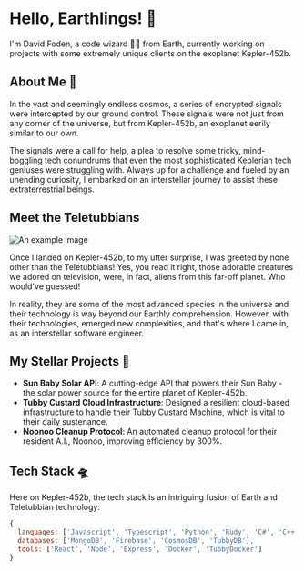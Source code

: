 # Hello, Earthlings! 👋

I'm David Foden, a code wizard 🧙‍♂️ from Earth, currently working on projects with some extremely unique clients on the exoplanet Kepler-452b.

## About Me 🚀

In the vast and seemingly endless cosmos, a series of encrypted signals were intercepted by our ground control. These signals were not just from any corner of the universe, but from Kepler-452b, an exoplanet eerily similar to our own.

The signals were a call for help, a plea to resolve some tricky, mind-boggling tech conundrums that even the most sophisticated Keplerian tech geniuses were struggling with. Always up for a challenge and fueled by an unending curiosity, I embarked on an interstellar journey to assist these extraterrestrial beings.

## Meet the Teletubbians 
![An example image](./empress "Empress Golden LaLa")

Once I landed on Kepler-452b, to my utter surprise, I was greeted by none other than the Teletubbians! Yes, you read it right, those adorable creatures we adored on television, were, in fact, aliens from this far-off planet. Who would've guessed!

In reality, they are some of the most advanced species in the universe and their technology is way beyond our Earthly comprehension. However, with their technologies, emerged new complexities, and that's where I came in, as an interstellar software engineer.

## My Stellar Projects 🌌

- **Sun Baby Solar API**: A cutting-edge API that powers their Sun Baby - the solar power source for the entire planet of Kepler-452b.
- **Tubby Custard Cloud Infrastructure**: Designed a resilient cloud-based infrastructure to handle their Tubby Custard Machine, which is vital to their daily sustenance.
- **Noonoo Cleanup Protocol**: An automated cleanup protocol for their resident A.I., Noonoo, improving efficiency by 300%.

## Tech Stack 🛸

Here on Kepler-452b, the tech stack is an intriguing fusion of Earth and Teletubbian technology:

```js
{
  languages: ['Javascript', 'Typescript', 'Python', 'Rudy', 'C#', 'C++', 'TubbyScript'],
  databases: ['MongoDB', 'Firebase', 'CosmosDB', 'TubbyDB'],
  tools: ['React', 'Node', 'Express', 'Docker', 'TubbyDocker']
}
